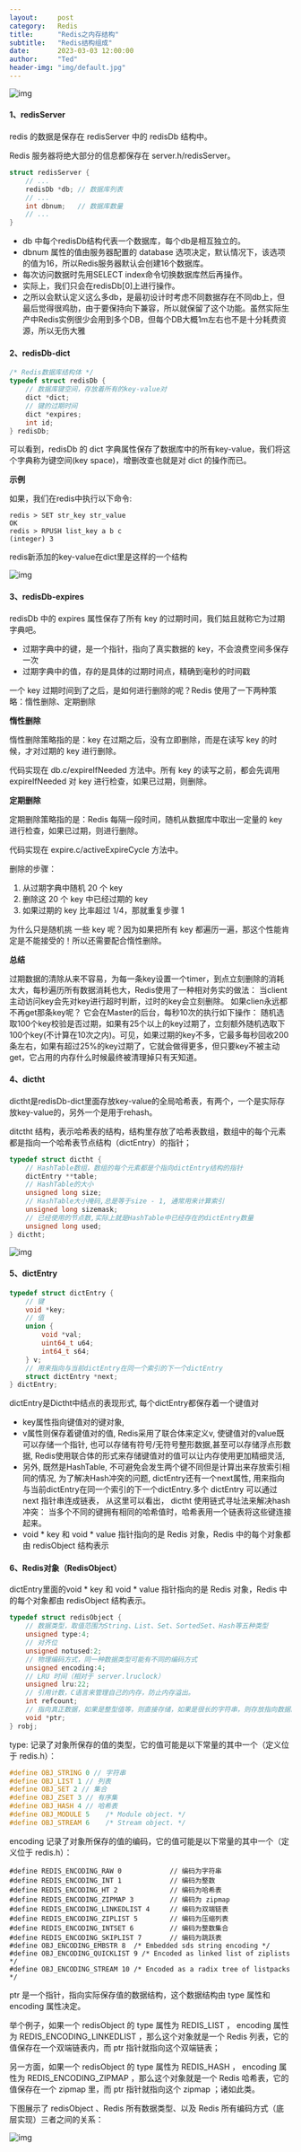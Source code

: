 ```yaml
---
layout:     post
category:   Redis
title:      "Redis之内存结构"
subtitle:   "Redis结构组成"
date:       2023-03-03 12:00:00
author:     "Ted"
header-img: "img/default.jpg"
---
```


![img](/img/Simple_2/82.jpg)

#### **1、redisServer**

redis 的数据是保存在 redisServer 中的 redisDb 结构中。

Redis 服务器将绝大部分的信息都保存在 server.h/redisServer。

```c
struct redisServer {
    // ...
    redisDb *db; // 数据库列表
    // ...
    int dbnum;   // 数据库数量
    // ...
}
```

- db 中每个redisDb结构代表一个数据库，每个db是相互独立的。
- dbnum 属性的值由服务器配置的 database 选项决定，默认情况下，该选项的值为16，所以Redis服务器默认会创建16个数据库。
- 每次访问数据时先用SELECT index命令切换数据库然后再操作。
- 实际上，我们只会在redisDb[0]上进行操作。
- 之所以会默认定义这么多db，是最初设计时考虑不同数据存在不同db上，但最后觉得很鸡肋，由于要保持向下兼容，所以就保留了这个功能。虽然实际生产中Redis实例很少会用到多个DB，但每个DB大概1m左右也不是十分耗费资源，所以无伤大雅

#### **2、redisDb-dict**

```c
/* Redis数据库结构体 */
typedef struct redisDb {
    // 数据库键空间，存放着所有的key-value对
    dict *dict;
    // 键的过期时间
    dict *expires;
    int id;
} redisDb;
```

可以看到，redisDb 的 dict 字典属性保存了数据库中的所有key-value，我们将这个字典称为键空间(key space)，增删改查也就是对 dict 的操作而已。

**示例**

如果，我们在redis中执行以下命令:

```shell
redis > SET str_key str_value
OK
redis > RPUSH list_key a b c
(integer) 3
```

redis新添加的key-value在dict里是这样的一个结构

![img](/img/Simple_2/83.jpg)

#### 3、redisDb-expires

redisDb 中的 expires 属性保存了所有 key 的过期时间，我们姑且就称它为过期字典吧。

- 过期字典中的键，是一个指针，指向了真实数据的 key，不会浪费空间多保存一次
- 过期字典中的值，存的是具体的过期时间点，精确到毫秒的时间戳

一个 key 过期时间到了之后，是如何进行删除的呢？Redis 使用了一下两种策略：惰性删除、定期删除

**惰性删除**

惰性删除策略指的是：key 在过期之后，没有立即删除，而是在读写 key 的时候，才对过期的 key 进行删除。

代码实现在 db.c/expireIfNeeded 方法中。所有 key 的读写之前，都会先调用 expireIfNeeded 对 key 进行检查，如果已过期，则删除。

**定期删除**

定期删除策略指的是：Redis 每隔一段时间，随机从数据库中取出一定量的 key 进行检查，如果已过期，则进行删除。

代码实现在 expire.c/activeExpireCycle 方法中。

删除的步骤：

1. 从过期字典中随机 20 个 key
2. 删除这 20 个 key 中已经过期的 key
3. 如果过期的 key 比率超过 1/4，那就重复步骤 1

为什么只是随机挑 一些 key 呢？因为如果把所有 key 都遍历一遍，那这个性能肯定是不能接受的！所以还需要配合惰性删除。

**总结**

过期数据的清除从来不容易，为每一条key设置一个timer，到点立刻删除的消耗太大，每秒遍历所有数据消耗也大，Redis使用了一种相对务实的做法： 当client主动访问key会先对key进行超时判断，过时的key会立刻删除。 如果clien永远都不再get那条key呢？ 它会在Master的后台，每秒10次的执行如下操作： 随机选取100个key校验是否过期，如果有25个以上的key过期了，立刻额外随机选取下100个key(不计算在10次之内)。可见，如果过期的key不多，它最多每秒回收200条左右，如果有超过25%的key过期了，它就会做得更多，但只要key不被主动get，它占用的内存什么时候最终被清理掉只有天知道。

#### **4、dictht**

dictht是redisDb-dict里面存放key-value的全局哈希表，有两个，一个是实际存放key-value的，另外一个是用于rehash。

ditctht 结构，表示哈希表的结构，结构里存放了哈希表数组，数组中的每个元素都是指向一个哈希表节点结构（dictEntry）的指针；

```c
typedef struct dictht {
    // HashTable数组，数组的每个元素都是个指向dictEntry结构的指针
    dictEntry **table;
    // HashTable的大小
    unsigned long size;
    // HashTable大小掩码,总是等于size - 1, 通常用来计算索引
    unsigned long sizemask;
    // 已经使用的节点数,实际上就是HashTable中已经存在的dictEntry数量
    unsigned long used;
} dictht;
```

![img](/img/Simple_2/84.jpg)

#### **5、dictEntry**

```c
typedef struct dictEntry {
    // 键
    void *key;
    // 值
    union {
        void *val;
        uint64_t u64;
        int64_t s64;
    } v;
    // 用来指向与当前dictEntry在同一个索引的下一个dictEntry
    struct dictEntry *next;
} dictEntry;
```

dictEntry是Dictht中结点的表现形式, 每个dictEntry都保存着一个键值对

- key属性指向键值对的键对象, 
- v属性则保存着键值对的值, Redis采用了联合体来定义v, 使键值对的value既可以存储一个指针, 也可以存储有符号/无符号整形数据,甚至可以存储浮点形数据, Redis使用联合体的形式来存储键值对的值可以让内存使用更加精细灵活, 
- 另外, 既然是HashTable, 不可避免会发生两个键不同但是计算出来存放索引相同的情况, 为了解决Hash冲突的问题, dictEntry还有一个next属性, 用来指向与当前dictEntry在同一个索引的下一个dictEntry.多个 dictEntry 可以通过 next 指针串连成链表， 从这里可以看出， dictht 使用链式寻址法来解决hash冲突： 当多个不同的键拥有相同的哈希值时，哈希表用一个链表将这些键连接起来。
- void * key 和 void * value 指针指向的是 Redis 对象，Redis 中的每个对象都由 redisObject 结构表示

#### **6、Redis对象（RedisObject）**

dictEntry里面的void * key 和 void * value 指针指向的是 Redis 对象，Redis 中的每个对象都由 redisObject 结构表示。

```c
typedef struct redisObject {
    // 数据类型，取值范围为String、List、Set、SortedSet、Hash等五种类型
    unsigned type:4;
    // 对齐位
    unsigned notused:2;
    // 物理编码方式，同一种数据类型可能有不同的编码方式
    unsigned encoding:4;
    // LRU 时间（相对于 server.lruclock）
    unsigned lru:22;
    // 引用计数，C语言来管理自己的内存，防止内存溢出。
    int refcount;
    // 指向真正数据，如果是整型值等，则直接存储，如果是很长的字符串，则存放指向数据的地址。
    void *ptr;
} robj;
```

type: 记录了对象所保存的值的类型，它的值可能是以下常量的其中一个（定义位于 redis.h）：

```c
#define OBJ_STRING 0 // 字符串
#define OBJ_LIST 1 // 列表
#define OBJ_SET 2 // 集合
#define OBJ_ZSET 3 // 有序集
#define OBJ_HASH 4 // 哈希表
#define OBJ_MODULE 5    /* Module object. */
#define OBJ_STREAM 6    /* Stream object. */
```

encoding 记录了对象所保存的值的编码，它的值可能是以下常量的其中一个（定义位于 redis.h）：

```
#define REDIS_ENCODING_RAW 0            // 编码为字符串
#define REDIS_ENCODING_INT 1            // 编码为整数
#define REDIS_ENCODING_HT 2             // 编码为哈希表
#define REDIS_ENCODING_ZIPMAP 3         // 编码为 zipmap
#define REDIS_ENCODING_LINKEDLIST 4     // 编码为双端链表
#define REDIS_ENCODING_ZIPLIST 5        // 编码为压缩列表
#define REDIS_ENCODING_INTSET 6         // 编码为整数集合
#define REDIS_ENCODING_SKIPLIST 7       // 编码为跳跃表
#define OBJ_ENCODING_EMBSTR 8  /* Embedded sds string encoding */
#define OBJ_ENCODING_QUICKLIST 9 /* Encoded as linked list of ziplists */
#define OBJ_ENCODING_STREAM 10 /* Encoded as a radix tree of listpacks */
```

ptr 是一个指针，指向实际保存值的数据结构，这个数据结构由 type 属性和 encoding 属性决定。

举个例子，如果一个 redisObject 的 type 属性为 REDIS_LIST ， encoding 属性为 REDIS_ENCODING_LINKEDLIST ，那么这个对象就是一个 Redis 列表，它的值保存在一个双端链表内，而 ptr 指针就指向这个双端链表；

另一方面，如果一个 redisObject 的 type 属性为 REDIS_HASH ， encoding 属性为 REDIS_ENCODING_ZIPMAP ，那么这个对象就是一个 Redis 哈希表，它的值保存在一个 zipmap 里，而 ptr 指针就指向这个 zipmap ；诸如此类。

下图展示了 redisObject 、Redis 所有数据类型、以及 Redis 所有编码方式（底层实现）三者之间的关系：

![img](/img/Simple_2/85.jpg)

